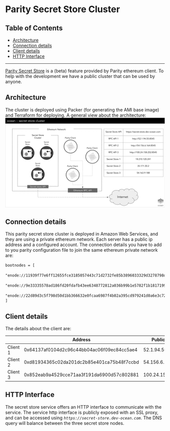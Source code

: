 # Parity Secret Store Cluster

## Table of Contents

  - [Architecture](#architecture)
  - [Connection details](#connection-details)
  - [Client details](#client-details)
  - [HTTP Interface](#http-interface)

---

[Parity Secret Store](https://wiki.parity.io/Secret-Store-Configuration) is a (beta) feature provided by Parity ethereum client. To help with the development we have a public cluster that can be used by anyone.

## Architecture

The cluster is deployed using Packer (for generating the AMI base image) and Terraform for deploying. A general view about the architecture:
![Secret store cluster architecture](../img/secret-store-cluster.png)

## Connection details

This parity secret store cluster is deployed in Amazon Web Services, and they are using a private ethereum network. Each server has a public ip address and a configured account. The connection details you have to add to you parity configuration file to join the same ethereum private network are:
```
bootnodes = [
  "enode://11939f77e6ff12655fce3185057443c71d2732fe85b3896033329d3278798d4ea8ff64f2e318a68b63b283b6e95ba3680fccc90ae135c1a7c6383e3439b6458a@18.210.120.241:30303",
  "enode://9e33335578ad186fd20fdafb43ee6348772812a036b99b1e5782f1b181719935a4f18398884c4c9c7fe47ab5f20d2d9ed41357eb5e037f557c4e1a82de89e137@35.171.30.2:30303",
  "enode://22d89d3c5f798d50d1bb366632e0fcaa6987f4b02a395cd979241d0a6e3c728692e690782e55a60dbd991e8354d14fcd50fd21c8bd4e98fac6913a702211ffdf@54.163.9.188:30303"
]
```

## Client details

The details about the client are:

|          | Address                                    | Public IP      |
|----------|--------------------------------------------|----------------|
| Client 1 | 0x64137af0104d2c96c44bb04ac06f09ec84cc5ae4 | 52.1.94.55     |
| Client 2 | 0xd81934365c02da201dc2b85e401ca75b48f7ccbd | 54.156.6.164   |
| Client 3 | 0x852eab9a4529cce71aa3f191da6900d57c802881 | 100.24.158.252 |


## HTTP Interface

The secret store service offers an HTTP interface to communicate with the service. The service http interface is publicly exposed with an SSL proxy, and can be accessed using *`https://secret-store.dev-ocean.com`*. The DNS query will balance between the three secret store nodes.
